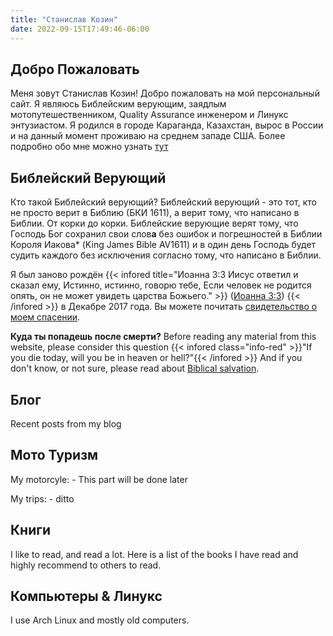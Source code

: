 ```yaml
---
title: "Станислав Козин"
date: 2022-09-15T17:49:46-06:00
---
```

## Добро Пожаловать
Меня зовут Станислав Козин! Добро пожаловать на мой персональный сайт. Я являюсь Библейским верующим, заядлым мотопутешественником, Quality Assurance инженером и Линукс 
энтузиастом. Я родился в городе Караганда, Казахстан, вырос в России и на данный момент проживаю на среднем западе США. Более подробно обо мне можно узнать [тут](/about)


## Библейский Верующий
Кто такой Библейский верующий? Библейский верующий - это тот, кто не просто верит в Библию (БКИ 1611), а верит тому, что написано в Библии. От корки до корки. Библейские верующие верят тому, что Господь Бог сохранил свои слов**а** без ошибок и погрешностей в Библии Короля Иакова* (King James Bible AV1611) и в один день Господь будет судить каждого без исключения согласно тому, что написано в Библии.

Я был заново рождён {{< infored  title="Иоанна 3:3 Иисус ответил и сказал ему, Истинно, истинно, говорю тебе, Если человек не родится опять, он не может увидеть царства Божьего." >}} (<u>Иоанна 3:3</u>) {{< /infored >}} в Декабре 2017 года. Вы можете почитать [свидетельство о моем спасении](/testimony/).

**Куда ты попадешь после смерти?**
Before reading any material from this website, please consider this question {{< infored class="info-red" >}}"If you die today, will you be in heaven or hell?"{{< /infored >}} And if you don't know, or not sure, please read about [Biblical salvation](/salvation/).

## Блог
Recent posts from my blog

## Мото Туризм

My motorcyle: - This part will be done later

My trips: - ditto

## Книги
I like to read, and read a lot. Here is a list of the books I have read and highly recommend to others to read.

## Компьютеры & Линукс
I use Arch Linux and mostly old computers.